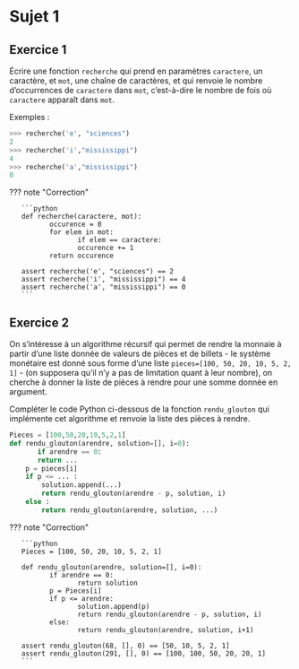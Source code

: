 # Sujet 1

## Exercice 1
Écrire une fonction `recherche` qui prend en paramètres `caractere`, un caractère, et `mot`, une chaîne de caractères, 
et qui renvoie le nombre d’occurrences de `caractere` dans `mot`, 
c’est-à-dire le nombre de fois où `caractere` apparaît dans `mot`.

Exemples :

```python
>>> recherche('e', "sciences")
2
>>> recherche('i',"mississippi")
4
>>> recherche('a',"mississippi")
0
```

??? note "Correction"

       ```python
       def recherche(caractere, mot):
              occurence = 0
              for elem in mot:
                     if elem == caractere:
                     occurence += 1
              return occurence
              
       assert recherche('e', "sciences") == 2
       assert recherche('i', "mississippi") == 4
       assert recherche('a', "mississippi") == 0
       ```
## Exercice 2

On s’intéresse à un algorithme récursif qui permet de rendre la monnaie 
à partir d’une liste donnée de valeurs de pièces et de billets - le système monétaire est
donné sous forme d’une liste `pieces=[100, 50, 20, 10, 5, 2, 1]` - (on supposera qu’il n’y a pas de limitation quant 
à leur nombre), on cherche à donner la liste de pièces à rendre pour une somme donnée en argument.

Compléter le code Python ci-dessous de la fonction `rendu_glouton` qui implémente cet 
algorithme et renvoie la liste des pièces à rendre.

```python
Pieces = [100,50,20,10,5,2,1]
def rendu_glouton(arendre, solution=[], i=0):
       if arendre == 0:
       return ...
    p = pieces[i]
    if p <= ... :
        solution.append(...)
        return rendu_glouton(arendre - p, solution, i)
    else :
        return rendu_glouton(arendre, solution, ...)
```

??? note "Correction"

       ```python
       Pieces = [100, 50, 20, 10, 5, 2, 1]

       def rendu_glouton(arendre, solution=[], i=0):
              if arendre == 0:
                     return solution
              p = Pieces[i]
              if p <= arendre:
                     solution.append(p)
                     return rendu_glouton(arendre - p, solution, i)
              else:
                     return rendu_glouton(arendre, solution, i+1)

       assert rendu_glouton(68, [], 0) == [50, 10, 5, 2, 1]
       assert rendu_glouton(291, [], 0) == [100, 100, 50, 20, 20, 1]
       ```

